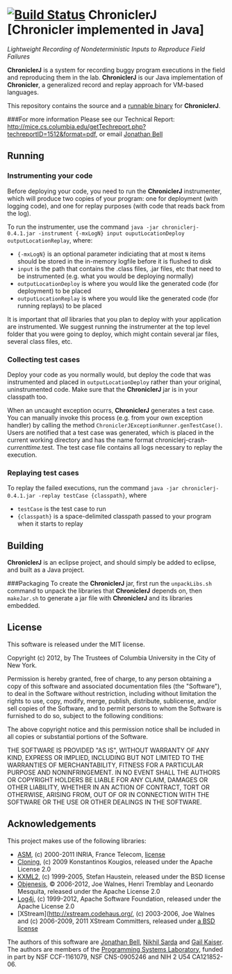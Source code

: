 [![Build Status](https://travis-ci.org/Programming-Systems-Lab/chroniclerj.svg?branch=master)](https://travis-ci.org/Programming-Systems-Lab/chroniclerj)
ChroniclerJ [Chronicler implemented in Java]
=======

*Lightweight Recording of Nondeterministic Inputs to Reproduce Field Failures*

**ChroniclerJ** is a system for recording buggy program executions in the field and reproducing them in the lab. **ChroniclerJ** is our Java implementation of **Chronicler**, a generalized record and replay approach for VM-based languages.

This repository contains the source and a [runnable binary](https://github.com/Programming-Systems-Lab/chroniclerj/blob/master/chroniclerj-0.4.1.jar) for **ChroniclerJ**.

###For more information
Please see our Technical Report:
<http://mice.cs.columbia.edu/getTechreport.php?techreportID=1512&format=pdf>, or email [Jonathan Bell](mailto:jbell@cs.columbia.edu)

Running
-----
### Instrumenting your code
Before deploying your code, you need to run the **ChroniclerJ** instrumenter, which will produce two copies of your program: one for deployment (with logging code), and one for replay purposes (with code that reads back from the log).

To run the instrumenter, use the command `java -jar chroniclerj-0.4.1.jar -instrument {-mxLogN} input ouputLocationDeploy outputLocationReplay`, where:
* `{-mxLogN}` is an optional parameter indiciating that at most `N` items should be stored in the in-memory logfile before it is flushed to disk
* `input` is the path that contains the .class files, .jar files, etc that need to be instrumented (e.g. what you would be deploying normally)
* `outputLocationDeploy` is where you would like the generated code (for deployment) to be placed
* `outputLocationReplay` is where you would like the generated code (for running replays) to be placed

It is important that *all* libraries that you plan to deploy with your application are instrumented. We suggest running the instrumenter at the top level folder that you were going to deploy, which might contain several jar files, several class files, etc.

### Collecting test cases
Deploy your code as you normally would, but deploy the code that was instrumented and placed in `outputLocationDeploy` rather than your original, uninstrumented code. Make sure that the **ChroniclerJ** jar is in your classpath too.

When an uncaught exception ocurrs, **ChroniclerJ** generates a test case. You can manually invoke this process (e.g. from your own exception handler) by calling the method `ChroniclerJExceptionRunner.genTestCase()`. Users are notified that a test case was generated, which is placed in the current working directory and has the name format chroniclerj-crash-*currenttime*.test. The test case file contains all logs necessary to replay the execution.

### Replaying test cases
To replay the failed executions, run the command `java -jar chroniclerj-0.4.1.jar -replay testCase {classpath}`, where
* `testCase` is the test case to run
* `{classpath}` is a space-delimited classpath passed to your program when it starts to replay

Building
-----
**ChroniclerJ** is an eclipse project, and should simply be added to eclipse, and built as a Java project.

###Packaging
To create the **ChroniclerJ** jar, first run the `unpackLibs.sh` command to unpack the libraries that **ChroniclerJ** depends on, then `makeJar.sh` to generate a jar file with **ChroniclerJ** and its libraries embedded.

License
------
This software is released under the MIT license.

Copyright (c) 2012, by The Trustees of Columbia University in the City of New York.

Permission is hereby granted, free of charge, to any person obtaining
a copy of this software and associated documentation files (the
"Software"), to deal in the Software without restriction, including
without limitation the rights to use, copy, modify, merge, publish,
distribute, sublicense, and/or sell copies of the Software, and to
permit persons to whom the Software is furnished to do so, subject to
the following conditions:

The above copyright notice and this permission notice shall be
included in all copies or substantial portions of the Software.

THE SOFTWARE IS PROVIDED "AS IS", WITHOUT WARRANTY OF ANY KIND,
EXPRESS OR IMPLIED, INCLUDING BUT NOT LIMITED TO THE WARRANTIES OF
MERCHANTABILITY, FITNESS FOR A PARTICULAR PURPOSE AND
NONINFRINGEMENT. IN NO EVENT SHALL THE AUTHORS OR COPYRIGHT HOLDERS BE
LIABLE FOR ANY CLAIM, DAMAGES OR OTHER LIABILITY, WHETHER IN AN ACTION
OF CONTRACT, TORT OR OTHERWISE, ARISING FROM, OUT OF OR IN CONNECTION
WITH THE SOFTWARE OR THE USE OR OTHER DEALINGS IN THE SOFTWARE.


Acknowledgements
-----
This project makes use of the following libraries:
* [ASM](http://asm.ow2.org/license.html), (c) 2000-2011 INRIA, France Telecom, [license](http://asm.ow2.org/license.html)
* [Cloning](https://code.google.com/p/cloning/), (c) 2009 Konstantinos Kougios, released under the Apache License 2.0
* [KXML2](http://kxml.sourceforge.net/kxml2/), (c) 1999-2005, Stefan Haustein, released under the BSD license
* [Objenesis](http://code.google.com/p/objenesis/), © 2006-2012, Joe Walnes, Henri Tremblay and Leonardo Mesquita, released under the Apache License 2.0
* [Log4j](http://logging.apache.org/log4j/), (c) 1999-2012, Apache Software Foundation, released under the Apache License 2.0
* [XStream](http://xstream.codehaus.org/, (c) 2003-2006, Joe Walnes and (c) 2006-2009, 2011 XStream Committers, released under [a BSD license](http://xstream.codehaus.org/license.html)

The authors of this software are [Jonathan Bell](http://jonbell.net), [Nikhil Sarda](https://github.com/diffoperator/) and [Gail Kaiser](http://www.cs.columbia.edu/~kaiser/). The authors are members of the [Programming Systems Laboratory](http://www.psl.cs.columbia.edu/), funded in part by NSF CCF-1161079, NSF CNS-0905246 and NIH 2 U54 CA121852-06.
